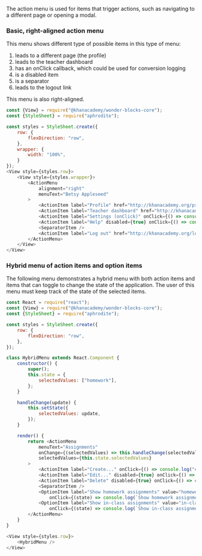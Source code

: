 The action menu is used for items that trigger actions, such as navigating to
a different page or opening a modal.

### Basic, right-aligned action menu

This menu shows different type of possible items in this type of menu:

1. leads to a different page (the profile)
2. leads to the teacher dashboard
3. has an onClick callback, which could be used for conversion logging
4. is a disabled item
5. is a separator
6. leads to the logout link

This menu is also right-aligned.

```js
const {View} = require("@khanacademy/wonder-blocks-core");
const {StyleSheet} = require("aphrodite");

const styles = StyleSheet.create({
    row: {
        flexDirection: "row",
    },
    wrapper: {
        width: "100%",
    }
});
<View style={styles.row}>
    <View style={styles.wrapper}>
        <ActionMenu
            alignment="right"
            menuText="Betsy Appleseed"
        >
            <ActionItem label="Profile" href="http://khanacademy.org/profile" />
            <ActionItem label="Teacher dashboard" href="http://khanacademy.org/coach/dashboard" />
            <ActionItem label="Settings (onClick)" onClick={() => console.log("user clicked on settings")} />
            <ActionItem label="Help" disabled={true} onClick={() => console.log("this item is disabled...")} />
            <SeparatorItem />
            <ActionItem label="Log out" href="http://khanacademy.org/logout" />
        </ActionMenu>
    </View>
</View>
```

### Hybrid menu of action items and option items

The following menu demonstrates a hybrid menu with both action items and items
that can toggle to change the state of the application. The user of this menu
must keep track of the state of the selected items.

```js
const React = require("react");
const {View} = require("@khanacademy/wonder-blocks-core");
const {StyleSheet} = require("aphrodite");

const styles = StyleSheet.create({
    row: {
        flexDirection: "row",
    },
});

class HybridMenu extends React.Component {
    constructor() {
        super();
        this.state = {
            selectedValues: ["homework"],
        };
    }

    handleChange(update) {
        this.setState({
            selectedValues: update,
        });
    }

    render() {
        return <ActionMenu
            menuText="Assignments"
            onChange={(selectedValues) => this.handleChange(selectedValues)}
            selectedValues={this.state.selectedValues}
        >
            <ActionItem label="Create..." onClick={() => console.log("create action")} />
            <ActionItem label="Edit..." disabled={true} onClick={() => console.log("edit action")} />
            <ActionItem label="Delete" disabled={true} onClick={() => console.log("delete action")} />
            <SeparatorItem />
            <OptionItem label="Show homework assignments" value="homework"
                onClick={(state) => console.log(`Show homework assignments ${(!state).toString()}`)} />
            <OptionItem label="Show in-class assignments" value="in-class"
                onClick={(state) => console.log(`Show in-class assignments ${(!state).toString()}`)} />
        </ActionMenu>
    }
}

<View style={styles.row}>
    <HybridMenu />
</View>
```
